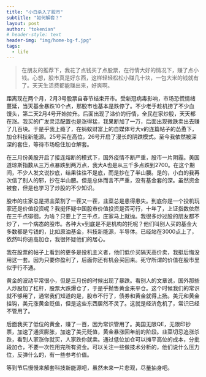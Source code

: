 ```yaml
---
title: "小白杀入了股市"
subtitle: "如何解套？"
layout: post
author: "tokenian"
# header-style: text
header-img: "img/home-bg-f.jpg"
tags:
  - life
---
```


> 在朋友的推荐下，我花了点钱买了点股票，在行情大好的情况下，赚了点小钱。心想，股市真是好东西，这样轻轻松松小赚几十块，一包大米的钱就有了。天天生活费都能赚出来，好爽啊。

距离现在两个月，2月3号股票自春节结束开市。受新冠病毒影响，市场恐慌情绪蔓延，当天基金暴跌10个点，那股市也基本是跌停了。不少老手趁机捞了不少血馒头，第二天2月4号开始拉升。后面出现了溢价的行情，全民在家炒股，天天都在涨。我买的广发灵活配置也是涨得猛，我果断加了一万，后面出现微跌卖出去赚了几百块。于是乎我上瘾了，在蚂蚁财富上的自媒体号大v的连篇帖子的怂恿下，加仓科技新能源。25号买在高位，26号开启了漫长的阴跌模式。至今我依然被深深的套住，等待市场稳住加仓解套。

在三月份美股开启了接连熔断的模式下，国外疫情不断严重，股市一片阴霾。美国道琼斯指数从三万点暴跌到两万点，我大A也是从三千多点跌到2700。在这个期间，不少人发文说抄底，结果往往不是底，而是抄在了半山腰。是的，小白的我再次信了别人的邪，抄在半山腰。但是总体而言不严重，没有基金套的深。虽然资金被套，但是也学习了炒股的不少知识。

股市的庄家总是把韭菜割了一茬又一茬，韭菜总是患得患失。到底你是一个投机玩家还是价值投资呢？我挺怀疑中国股市价值投资是否可行，十年了，上证指数依然在三千点徘徊，为啥？只要上了三千点，庄家马上就抛。我很多炒过股的朋友都不炒了，一个病态的股市。各种大v到底是不是机构的托呢？他们叫别人买的基金大多数都是亏钱的，比如原油基金，科技新能源，半导体。已经站在3000点上了，依然叫你追高加仓，我很怀疑他们的居心。

我在股票的帖子上看到的更多是投机主义者，他们低价买隔天高价卖，我挺后悔没用这一套。因为只要你盈利了，后面你还有机会买回来。死守所谓的价值在股市里似乎行不通。

黄金的波动平常很小，但是三月份的时候出现了暴跌。看别人的文章说，国外那些人炒股加了杠杆，股票大跌爆仓了，于是乎抛售黄金来平仓。这个时候我们的常识就不够用了，通常我们知道的是，股市不行了，债券和黄金就得上扬。美元和黄金挂钩，美元涨黄金贬值，但是这些东西居然不灵了。这就是经济危机了，常识已经不管用了。

后面我买了低位的黄金，赚了一百，因为常识管用了。美国无限QE，无限印钞票，加速了通货膨胀，加速了美元贬值，黄金暴涨回年前的阶段。韭菜切忌追涨杀跌，看到人家涨你就买，人家跌你就卖。通过低位加仓可以摊平高位的成本，分批段加仓，不要一次性用完所有资金。可以关注一些做技术分析的，他们说什么压力位，反弹什么的，有一些参考价值。

等到节后慢慢来解套科技新能源吧，虽然未来一片悲观，尽量抽身吧。